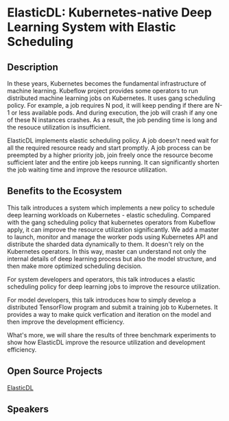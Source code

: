 # ElasticDL: Kubernetes-native Deep Learning System with Elastic Scheduling

## Description

In these years, Kubernetes becomes the fundamental infrastructure of machine
learning. Kubeflow project provides some operators to run distributed machine
learning jobs on Kubernetes. It uses gang scheduling policy. For example, a job
requires N pod, it will keep pending if there are N-1 or less available pods. And
during execution, the job will crash if any one of these N instances crashes. As
a result, the job pending time is long and the resouce utilization is insufficient.

ElasticDL implements elastic scheduling policy. A job doesn't need wait for all
the required resource ready and start promptly. A job process can be preempted
by a higher priority job, join freely once the resource become sufficient later
and the entire job keeps running. It can significantly shorten the job waiting
time and improve the resource utilization.

## Benefits to the Ecosystem

This talk introduces a system which implements a new policy to schedule deep
learning workloads on Kubernetes - elastic scheduling. Compared with the gang
scheduling policy that kubernetes operators from Kubeflow apply, it can improve
the resource utilization significantly. We add a master to launch, monitor and
manage the worker pods using Kubernetes API and distribute the sharded data
dynamically to them. It doesn't rely on the Kubernetes operators. In this way,
master can understand not only the internal details of deep learning process
but also the model structure, and then make more optimized scheduling decision.

For system developers and operators, this talk introduces a elastic scheduling
policy for deep learning jobs to improve the resource utilization.

For model developers, this talk introduces how to simply develop a distributed
TensorFlow program and submit a training job to Kubernetes. It provides a way to
make quick verfication and iteration on the model and then improve the development
efficiency.

What's more, we will share the results of three benchmark experiments to show how
ElasticDL improve the resource utilization and development efficiency.

## Open Source Projects

[ElasticDL](https://github.com/sql-machine-learning/elasticdl)

## Speakers
